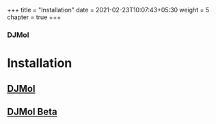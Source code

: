 +++
title = "Installation"
date = 2021-02-23T10:07:43+05:30
weight = 5
chapter = true
+++

### DJMol

# Installation

## [DJMol](https://djmol.s3.amazonaws.com/DJMolPlatformv2.1_Win64.zip)

## [DJMol Beta](https://djmol.s3.amazonaws.com/DJMolSource_2020_BETAformat.zip)
